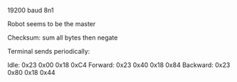 19200 baud 8n1

Robot seems to be the master

Checksum: sum all bytes then negate


Terminal sends periodically:

Idle:     0x23 0x00 0x18 0xC4
Forward:  0x23 0x40 0x18 0x84
Backward: 0x23 0x80 0x18 0x44
